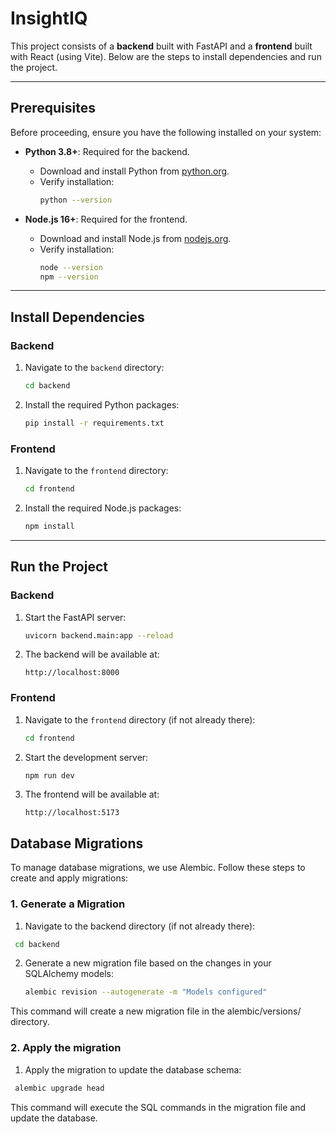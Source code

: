 # InsightIQ

This project consists of a **backend** built with FastAPI and a **frontend** built with React (using Vite). Below are the steps to install dependencies and run the project.

---

## **Prerequisites**

Before proceeding, ensure you have the following installed on your system:

- **Python 3.8+**: Required for the backend.
  - Download and install Python from [python.org](https://www.python.org/downloads/).
  - Verify installation:
    ```bash
    python --version
    ```

- **Node.js 16+**: Required for the frontend.
  - Download and install Node.js from [nodejs.org](https://nodejs.org/).
  - Verify installation:
    ```bash
    node --version
    npm --version
    ```

---

## **Install Dependencies**

### **Backend**
1. Navigate to the `backend` directory:
   ```bash
   cd backend
   ```
2. Install the required Python packages:
   ```bash
   pip install -r requirements.txt
   ```

### **Frontend**
1. Navigate to the `frontend` directory:
   ```bash
   cd frontend
   ```
2. Install the required Node.js packages:
   ```bash
   npm install
   ```

---

## **Run the Project**

### **Backend**
1. Start the FastAPI server:
   ```bash
   uvicorn backend.main:app --reload
   ```
2. The backend will be available at:
   ```
   http://localhost:8000
   ```

### **Frontend**
1. Navigate to the `frontend` directory (if not already there):
   ```bash
   cd frontend
   ```
2. Start the development server:
   ```bash
   npm run dev

   ```
3. The frontend will be available at:
   ```
   http://localhost:5173
   ```
## Database Migrations
To manage database migrations, we use Alembic. Follow these steps to create and apply migrations:

### 1. Generate a Migration
1. Navigate to the backend directory (if not already there):
  ```bash
   cd backend
   ```
2. Generate a new migration file based on the changes in your SQLAlchemy models:
   ```bash
   alembic revision --autogenerate -m "Models configured"
   ```
This command will create a new migration file in the alembic/versions/ directory.
### 2. Apply the migration
1. Apply the migration to update the database schema:
  ```bash
   alembic upgrade head
   ```
This command will execute the SQL commands in the migration file and update the database.
